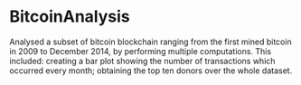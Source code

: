 # BitcoinAnalysis
Analysed a subset of bitcoin blockchain ranging from the first mined bitcoin in 2009 to December 2014, by performing multiple computations. This included: creating a bar plot showing the number of transactions which occurred every month; obtaining the top ten donors over the whole dataset.
